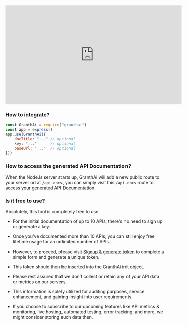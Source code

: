 

<iframe width="560" height="315" src="https://www.youtube.com/embed/P31ipww2_xc" title="YouTube video player" frameborder="0" allow="accelerometer; autoplay; clipboard-write; encrypted-media; gyroscope; picture-in-picture; web-share" allowfullscreen></iframe>


### How to integrate?
```js
const GranthAi = require("granthai")
const app = express()
app.use(GranthAi({ 
    docTitle: "..." // optional
    key: "..."      // optional
    baseUrl: "..."  // optional
}))
```

### How to access the generated API Documentation?
When the NodeJs server starts up, GranthAi will add a new public route to your server url at `/api-docs`, you can simply visit this `/api-docs` route to access your generated API Documentation


### Is it free to use? 

Absolutely, this tool is completely free to use.

- For the initial documentation of up to 10 APIs, there's no need to sign up or generate a key.

- Once you've documented more than 10 APIs, you can still enjoy free lifetime usage for an unlimited number of APIs. 
- However, to proceed, please visit [Signup & generate token](https://granthai.com/signup) to complete a simple form and generate a unique token. 
- This token should then be inserted into the GranthAi init object. 
- Please rest assured that we don't collect or retain any of your API data or metrics on our servers. 
- This information is solely utilized for auditing purposes, service enhancement, and gaining insight into user requirements. 
- If you choose to subscribe to our upcoming features like API metrics & monitoring, live hosting, automated testing, error tracking, and more, we might consider storing such data then.


